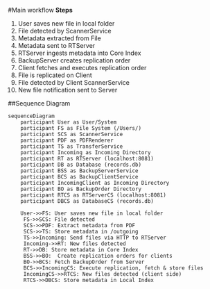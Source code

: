 #Main workflow
**Steps**

1. User saves new file in local folder
2. File detected by ScannerService
3.	Metadata extracted from File
4. Metadata sent to RTServer
5. RTServer ingests metadata into Core Index
6. BackupServer creates replication order
7. Client fetches and executes replication order
8. File is replicated on Client
9. File detected by Client ScannerService
10. New file notification sent to Server

##Sequence Diagram

```mermaid
sequenceDiagram
    participant User as User/System
    participant FS as File System (/Users/)
    participant SCS as ScannerService
    participant PDF as PDFRenderer
    participant TS as TransferService
    participant Incoming as Incoming Directory
    participant RT as RTServer (localhost:8081)
    participant DB as Database (records.db)
    participant BSS as BackupServerService
    participant BCS as BackupClientService
    participant IncomingClient as Incoming Directory
    participant BO as BackupOrder Directory
    participant RTCS as RTServerCS (localhost:8081)
    participant DBCS as DatabaseCS (records.db)

    User->>FS: User saves new file in local folder
	 FS->>SCS: File detected
	 SCS->>PDF: Extract metadata from PDF
	 SCS->>TS: Store metadata in /outgoing
	 TS->>Incoming: Send files via HTTP to RTServer
	 Incoming->>RT: New files detected
	 RT->>DB: Store metadata in Core Index
	 BSS->>BO:  Create replication orders for clients
	 BO->>BCS: Fetch BackupOrder from Server
	 BCS->>IncomingCS: Execute replication, fetch & store files 
	 IncomingCS->>RTCS: New files detected (client side)
	 RTCS->>DBCS: Store metadata in Local Index
    
```